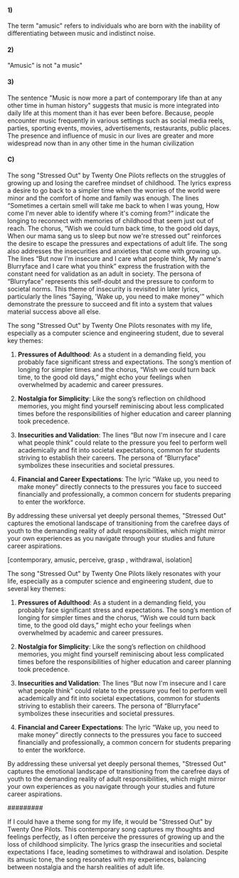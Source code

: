 
#### 1)
The term "amusic" refers to individuals who are born with the inability of differentiating between music and indistinct noise.

#### 2)
"Amusic" is not "a music"

#### 3) 
The sentence "Music is now more a part of contemporary life than at any other time in human history" suggests that music is more  integrated into daily life at this moment than it has ever been before. Because, people encounter music frequently in various settings such as social media reels, parties, sporting events, movies, advertisements, restaurants, public places. The presence and influence of music in our lives are greater and more widespread now than in any 
other time in the human civilization
#### C)
The song "Stressed Out" by Twenty One Pilots reflects on the struggles of growing up and losing the carefree mindset of childhood. The lyrics express a desire to go back to a simpler time when the worries of the world were minor and the comfort of home and family was enough. The lines “Sometimes a certain smell will take me back to when I was young, How come I'm never able to identify where it's coming from?” indicate the longing to reconnect with memories of childhood that seem just out of reach. The chorus, “Wish we could turn back time, to the good old days, When our mama sang us to sleep but now we're stressed out” reinforces the desire to escape the pressures and expectations of adult life.
The song also addresses the insecurities and anxieties that come with growing up. The lines “But now I'm insecure and I care what people think, My name's Blurryface and I care what you think” express the frustration with the constant need for validation as an adult in society. The persona of “Blurryface” represents this self-doubt and the pressure to conform to societal norms. This theme of insecurity is revisited in later lyrics, particularly the lines “Saying, 'Wake up, you need to make money'” which demonstrate the pressure to succeed and fit into a system that values material success above all else.

The song "Stressed Out" by Twenty One Pilots resonates with my life, especially as a computer science and engineering student, due to several key themes:

1. **Pressures of Adulthood**: As a student in a demanding field, you probably face significant stress and expectations. The song’s mention of longing for simpler times and the chorus, “Wish we could turn back time, to the good old days,” might echo your feelings when overwhelmed by academic and career pressures.

2. **Nostalgia for Simplicity**: Like the song’s reflection on childhood memories, you might find yourself reminiscing about less complicated times before the responsibilities of higher education and career planning took precedence.

3. **Insecurities and Validation**: The lines “But now I'm insecure and I care what people think” could relate to the pressure you feel to perform well academically and fit into societal expectations, common for students striving to establish their careers. The persona of “Blurryface” symbolizes these insecurities and societal pressures.

4. **Financial and Career Expectations**: The lyric “Wake up, you need to make money” directly connects to the pressures you face to succeed financially and professionally, a common concern for students preparing to enter the workforce.

By addressing these universal yet deeply personal themes, "Stressed Out" captures the emotional landscape of transitioning from the carefree days of youth to the demanding reality of adult responsibilities, which might mirror your own experiences as you navigate through your studies and future career aspirations.


[contemporary, amusic, perceive, grasp , withdrawal, isolation]

The song "Stressed Out" by Twenty One Pilots likely resonates with your life, especially as a computer science and engineering student, due to several key themes:

1. **Pressures of Adulthood**: As a student in a demanding field, you probably face significant stress and expectations. The song’s mention of longing for simpler times and the chorus, “Wish we could turn back time, to the good old days,” might echo your feelings when overwhelmed by academic and career pressures.

2. **Nostalgia for Simplicity**: Like the song’s reflection on childhood memories, you might find yourself reminiscing about less complicated times before the responsibilities of higher education and career planning took precedence.

3. **Insecurities and Validation**: The lines “But now I'm insecure and I care what people think” could relate to the pressure you feel to perform well academically and fit into societal expectations, common for students striving to establish their careers. The persona of “Blurryface” symbolizes these insecurities and societal pressures.

4. **Financial and Career Expectations**: The lyric “Wake up, you need to make money” directly connects to the pressures you face to succeed financially and professionally, a common concern for students preparing to enter the workforce.

By addressing these universal yet deeply personal themes, "Stressed Out" captures the emotional landscape of transitioning from the carefree days of youth to the demanding reality of adult responsibilities, which might mirror your own experiences as you navigate through your studies and future career aspirations.


######### 


If I could have a theme song for my life, it would be "Stressed Out" by Twenty One Pilots. This contemporary song captures my thoughts and feelings perfectly, as I often perceive the pressures of growing up and the loss of childhood simplicity. The lyrics grasp the insecurities and societal expectations I face, leading sometimes to withdrawal and isolation. Despite its amusic tone, the song resonates with my experiences, balancing between nostalgia and the harsh realities of adult life.
